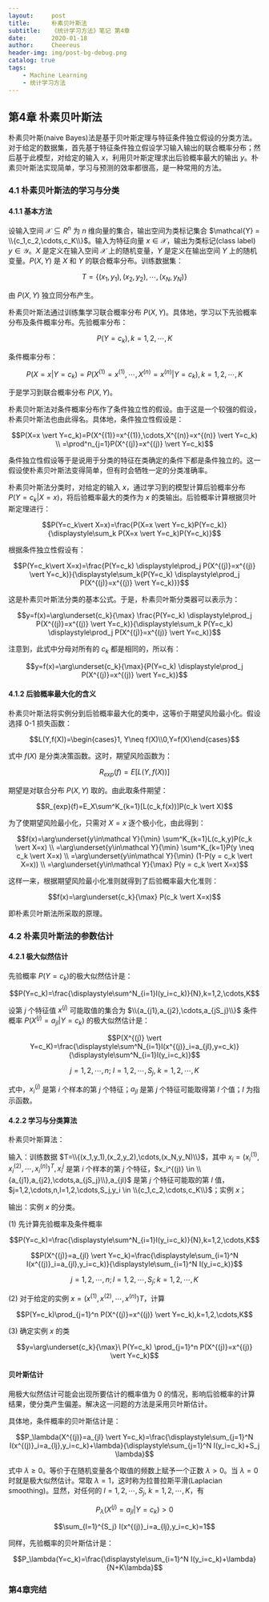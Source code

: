 ```yaml
---
layout:     post
title:      朴素贝叶斯法
subtitle:   《统计学习方法》笔记 第4章
date:       2020-01-18
author:     Cheereus
header-img: img/post-bg-debug.png
catalog: true
tags:
    - Machine Learning
    - 统计学习方法
---
```


## 第4章 朴素贝叶斯法

朴素贝叶斯(naive Bayes)法是基于贝叶斯定理与特征条件独立假设的分类方法。对于给定的数据集，首先基于特征条件独立假设学习输入输出的联合概率分布；然后基于此模型，对给定的输入 $x$，利用贝叶斯定理求出后验概率最大的输出 $y$。朴素贝叶斯法实现简单，学习与预测的效率都很高，是一种常用的方法。

### 4.1 朴素贝叶斯法的学习与分类

#### 4.1.1 基本方法

设输入空间 $\mathcal{X}\subseteq R^n$ 为 $n$ 维向量的集合，输出空间为类标记集合 $\mathcal{Y} = \\{c_1,c_2,\cdots,c_K\\}$。输入为特征向量 $x\in\mathcal{X}$，输出为类标记(class label) $y\in\mathcal{Y}$。$X$ 是定义在输入空间 $\mathcal{X}$ 上的随机变量，$Y$ 是定义在输出空间 $Y$ 上的随机变量。$P(X,Y)$ 是 $X$ 和 $Y$ 的联合概率分布。训练数据集：

$$T=\{(x_1,y_1),(x_2,y_2),\cdots,(x_N,y_N)\}$$

由 $P(X,Y)$ 独立同分布产生。

朴素贝叶斯法通过训练集学习联合概率分布 $P(X,Y)$。具体地，学习以下先验概率分布及条件概率分布。先验概率分布：

$$P(Y=c_k),k=1,2,\cdots,K$$

条件概率分布：

$$P(X=x \vert Y=c_k)=P(X^{(1)}=x^{(1)},\cdots,X^{(n)}=x^{(n)} \vert Y=c_k),k=1,2,\cdots,K$$

于是学习到联合概率分布 $P(X,Y)$。

朴素贝叶斯法对条件概率分布作了条件独立性的假设。由于这是一个较强的假设，朴素贝叶斯法也由此得名。具体地，条件独立性假设是：

$$P(X=x \vert Y=c_k)=P(X^{(1)}=x^{(1)},\cdots,X^{(n)}=x^{(n)} \vert Y=c_k) \\ =\prod^n_{j=1}P(X^{(j)}=x^{(j)} \vert Y=c_k)$$

条件独立性假设等于是说用于分类的特征在类确定的条件下都是条件独立的。这一假设使朴素贝叶斯法变得简单，但有时会牺牲一定的分类准确率。

朴素贝叶斯法分类时，对给定的输入 $x$，通过学习到的模型计算后验概率分布 $P(Y=c_k\vert X=x)$，将后验概率最大的类作为 $x$ 的类输出。后验概率计算根据贝叶斯定理进行：

$$P(Y=c_k\vert X=x)=\frac{P(X=x \vert Y=c_k)P(Y=c_k)}{\displaystyle\sum_k P(X=x \vert Y=c_k)P(Y=c_k)}$$

根据条件独立性假设有：

$$P(Y=c_k\vert X=x)=\frac{P(Y=c_k) \displaystyle\prod_j P(X^{(j)}=x^{(j)} \vert Y=c_k)}{\displaystyle\sum_k{P(Y=c_k) \displaystyle\prod_j P(X^{(j)}=x^{(j)} \vert Y=c_k)}}$$

这是朴素贝叶斯法分类的基本公式。于是，朴素贝叶斯分类器可以表示为：

$$y=f(x)=\arg\underset{c_k}{\max} \frac{P(Y=c_k) \displaystyle\prod_j P(X^{(j)}=x^{(j)} \vert Y=c_k)}{\displaystyle\sum_k P(Y=c_k) \displaystyle\prod_j P(X^{(j)}=x^{(j)} \vert Y=c_k)}$$

注意到，此式中分母对所有的 $c_k$ 都是相同的，所以有：

$$y=f(x)=\arg\underset{c_k}{\max}{P(Y=c_k) \displaystyle\prod_j P(X^{(j)}=x^{(j)} \vert Y=c_k)}$$

#### 4.1.2 后验概率最大化的含义

朴素贝叶斯法将实例分到后验概率最大化的类中，这等价于期望风险最小化。假设选择 0-1 损失函数：

$$L(Y,f(X))=\begin{cases}1, Y\neq f(X)\\0,Y=f(X)\end{cases}$$

式中 $f(X)$ 是分类决策函数。这时，期望风险函数为：

$$R_{exp}(f)=E[L(Y,f(X))]$$

期望是对联合分布 $P(X,Y)$ 取的。由此取条件期望：

$$R_{exp}(f)=E_X\sum^K_{k=1}[L(c_k,f(x))]P(c_k \vert X)$$

为了使期望风险最小化，只需对 $X=x$ 逐个极小化，由此得到：

$$f(x)=\arg\underset{y\in\mathcal Y}{\min} \sum^K_{k=1}L(c_k,y)P(c_k \vert X=x) \\ =\arg\underset{y\in\mathcal Y}{\min} \sum^K_{k=1}P(y \neq c_k \vert X=x) \\ =\arg\underset{y\in\mathcal Y}{\min} (1-P(y = c_k \vert X=x)) \\ =\arg\underset{y\in\mathcal Y}{\max} P(y = c_k \vert X=x)$$

这样一来，根据期望风险最小化准则就得到了后验概率最大化准则：

$$f(x)=\arg\underset{c_k}{\max} P(c_k \vert X=x)$$

即朴素贝叶斯法所采取的原理。

### 4.2 朴素贝叶斯法的参数估计

#### 4.2.1 极大似然估计

先验概率 $P(Y=c_k)$的极大似然估计是：

$$P(Y=c_k)=\frac{\displaystyle\sum^N_{i=1}I(y_i=c_k)}{N},k=1,2,\cdots,K$$

设第 $j$ 个特征值 $x^{(j)}$ 可能取值的集合为 $\\{a_{j1},a_{j2},\cdots,a_{jS_j}\\}$ 条件概率 $P(X^{(j)}=a_{jl} \vert Y=c_k)$ 的极大似然估计是：

$$P(X^{(j)} \vert Y=c_K)=\frac{\displaystyle\sum^N_{i=1}I(x^{(j)}_i=a_{jl},y=c_k)}{\displaystyle\sum^N_{i=1}I(y_i=c_k)}$$

$$j=1,2,\cdots,n;\ l=1,2,\cdots,S_j,\ k=1,2,\cdots,K$$

式中，$x^{(j)}_i$ 是第 $i$ 个样本的第 $j$ 个特征；$a_{jl}$ 是第 $j$ 个特征可能取得第 $l$ 个值；$I$ 为指示函数。

#### 4.2.2 学习与分类算法

朴素贝叶斯算法：

输入：训练数据 $T=\\{(x_1,y_1),(x_2,y_2),\cdots,(x_N,y_N)\\}$，其中 $x_i=(x_i^{(1)},x_i^{(2)},\cdots,x_i^{(n)})^T,x_i^{j}$ 是第 $i$ 个样本的第 $j$ 个特征，$x_i^{(j)} \in \\{a_{j1},a_{j2},\cdots,a_{jS_j}\\},a_{jl}$ 是第 $j$ 个特征可能取的第 $l$ 值，$j=1,2,\cdots,n,l=1,2,\cdots,S_j,y_i \in \\{c_1,c_2,\cdots,c_K\\}$；实例 $x$；

输出：实例 $x$ 的分类。

(1) 先计算先验概率及条件概率

$$P(Y=c_k)=\frac{\displaystyle\sum^N_{i=1}I(y_i=c_k)}{N},k=1,2,\cdots,K$$

$$P(X^{(j)}=a_{jl} \vert Y=c_k)=\frac{\displaystyle\sum_{i=1}^N I(x^{(j)}_i=a_{jl},y_i=c_k)}{\displaystyle\sum_{i=1}^N I(y_i=c_k)}$$

$$j=1,2,\cdots,n;l=1,2,\cdots,S_j;k=1,2,\cdots,K$$

(2) 对于给定的实例 $x=(x^{(1)},x^{(2)},\cdots,x^{(n)})T$，计算

$$P(Y=c_k)\prod_{j=1}^n P(X^{(j)}=x^{(j)} \vert Y=c_k),k=1,2,\cdots,K$$

(3) 确定实例 $x$ 的类

$$y=\arg\underset{c_k}{\max}\ P(Y=c_k) \prod_{j=1}^n P(X^{(j)}=x^{(j)} \vert Y=c_k)$$

#### 贝叶斯估计

用极大似然估计可能会出现所要估计的概率值为 0 的情况，影响后验概率的计算结果，使分类产生偏差。解决这一问题的方法是采用贝叶斯估计。

具体地，条件概率的贝叶斯估计是：

$$P_\lambda(X^{(j)}=a_{jl} \vert Y=c_k)=\frac{\displaystyle\sum_{j=1}^N I(x^{(j)}_i=a_{lj},y_i=c_k)+\lambda}{\displaystyle\sum_{j=1}^N I(y_i=c_k)+S_j \lambda}$$

式中 $\lambda\geq 0$。等价于在随机变量各个取值的频数上赋予一个正数 $\lambda > 0$。当 $\lambda = 0$ 时就是极大似然估计。常取 $\lambda = 1$，这时称为拉普拉斯平滑(Laplacian smoothing)。显然，对任何的 $l=1,2,\cdots,S_j, \ k=1,2,\cdots,K$，有

$$P_\lambda(X^{(j)}=a_{jl} \vert Y=c_k) > 0$$

$$\sum_{l=1}^{S_j} I(x^{(j)}_i=a_{lj},y_i=c_k)=1$$

同样，先验概率的贝叶斯估计是：

$$P_\lambda(Y=c_k)=\frac{\displaystyle\sum_{i=1}^N I(y_i=c_k)+\lambda}{N+K\lambda}$$

### 第4章完结
